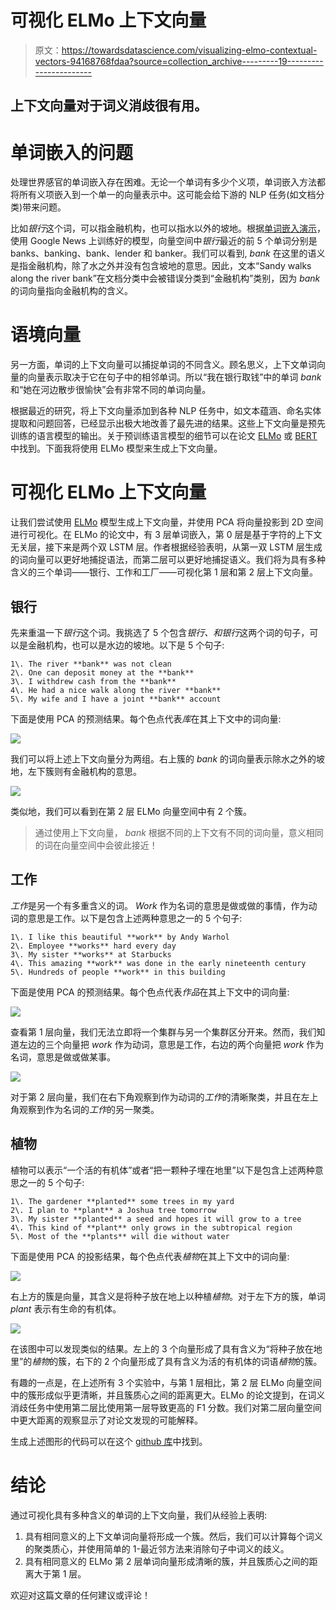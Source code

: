 # 可视化 ELMo 上下文向量

> 原文：<https://towardsdatascience.com/visualizing-elmo-contextual-vectors-94168768fdaa?source=collection_archive---------19----------------------->

## 上下文向量对于词义消歧很有用。

# 单词嵌入的问题

处理世界感官的单词嵌入存在困难。无论一个单词有多少个义项，单词嵌入方法都将所有义项嵌入到一个单一的向量表示中。这可能会给下游的 NLP 任务(如文档分类)带来问题。

比如*银行*这个词，可以指金融机构，也可以指水以外的坡地。根据[单词嵌入演示](http://bionlp-www.utu.fi/wv_demo/)，使用 Google News 上训练好的模型，向量空间中*银行*最近的前 5 个单词分别是 banks、banking、bank、lender 和 banker。我们可以看到, *bank* 在这里的语义是指金融机构，除了水之外并没有包含坡地的意思。因此，文本“Sandy walks along the river bank”在文档分类中会被错误分类到“金融机构”类别，因为 *bank* 的词向量指向金融机构的含义。

# 语境向量

另一方面，单词的上下文向量可以捕捉单词的不同含义。顾名思义，上下文单词向量的向量表示取决于它在句子中的相邻单词。所以“我在银行取钱”中的单词 *bank* 和“她在河边散步很愉快”会有非常不同的单词向量。

根据最近的研究，将上下文向量添加到各种 NLP 任务中，如文本蕴涵、命名实体提取和问题回答，已经显示出极大地改善了最先进的结果。这些上下文向量是预先训练的语言模型的输出。关于预训练语言模型的细节可以在论文 [ELMo](https://arxiv.org/pdf/1802.05365.pdf) 或 [BERT](https://arxiv.org/pdf/1810.04805.pdf) 中找到。下面我将使用 ELMo 模型来生成上下文向量。

# 可视化 ELMo 上下文向量

让我们尝试使用 [ELMo](https://arxiv.org/pdf/1802.05365.pdf) 模型生成上下文向量，并使用 PCA 将向量投影到 2D 空间进行可视化。在 ELMo 的论文中，有 3 层单词嵌入，第 0 层是基于字符的上下文无关层，接下来是两个双 LSTM 层。作者根据经验表明，从第一双 LSTM 层生成的词向量可以更好地捕捉语法，而第二层可以更好地捕捉语义。我们将为具有多种含义的三个单词——银行、工作和工厂——可视化第 1 层和第 2 层上下文向量。

## 银行

先来重温一下*银行*这个词。我挑选了 5 个包含*银行、*和*银行*这两个词的句子，可以是金融机构，也可以是水边的坡地。以下是 5 个句子:

```
1\. The river **bank** was not clean
2\. One can deposit money at the **bank**
3\. I withdrew cash from the **bank**
4\. He had a nice walk along the river **bank**
5\. My wife and I have a joint **bank** account
```

下面是使用 PCA 的预测结果。每个色点代表*库*在其上下文中的词向量:

![](img/33c2e21e3f230c5731950d8a2cfce9c9.png)

我们可以将上述上下文向量分为两组。右上簇的 *bank* 的词向量表示除水之外的坡地，左下簇则有金融机构的意思。

![](img/89e8d75e90dae28da3c3c42952ec3d06.png)

类似地，我们可以看到在第 2 层 ELMo 向量空间中有 2 个簇。

> 通过使用上下文向量， *bank* 根据不同的上下文有不同的词向量，意义相同的词在向量空间中会彼此接近！

## 工作

*工作*是另一个有多重含义的词。 *Work* 作为名词的意思是做或做的事情，作为动词的意思是工作。以下是包含上述两种意思之一的 5 个句子:

```
1\. I like this beautiful **work** by Andy Warhol
2\. Employee **works** hard every day
3\. My sister **works** at Starbucks
4\. This amazing **work** was done in the early nineteenth century
5\. Hundreds of people **work** in this building
```

下面是使用 PCA 的预测结果。每个色点代表*作品*在其上下文中的词向量:

![](img/2fbff4d07f4d90751235668000e68414.png)

查看第 1 层向量，我们无法立即将一个集群与另一个集群区分开来。然而，我们知道左边的三个向量把 *work* 作为动词，意思是工作，右边的两个向量把 *work* 作为名词，意思是做或做某事。

![](img/69036c6bad26efa98b73f431e747703c.png)

对于第 2 层向量，我们在右下角观察到作为动词的*工作*的清晰聚类，并且在左上角观察到作为名词的*工作*的另一聚类。

## 植物

植物可以表示“一个活的有机体”或者“把一颗种子埋在地里”以下是包含上述两种意思之一的 5 个句子:

```
1\. The gardener **planted** some trees in my yard
2\. I plan to **plant** a Joshua tree tomorrow
3\. My sister **planted** a seed and hopes it will grow to a tree
4\. This kind of **plant** only grows in the subtropical region
5\. Most of the **plants** will die without water
```

下面是使用 PCA 的投影结果，每个色点代表*植物*在其上下文中的词向量:

![](img/6298672c4806dc127c07ea7a1b9c6ec1.png)

右上方的簇是向量，其含义是将种子放在地上以种植*植物*。对于左下方的簇，单词 *plant* 表示有生命的有机体。

![](img/9546f9f8aaf97acdc4e5f2bbae1b8511.png)

在该图中可以发现类似的结果。左上的 3 个向量形成了具有含义为“将种子放在地里”的*植物*的簇，右下的 2 个向量形成了具有含义为活的有机体的词语*植物*的簇。

有趣的一点是，在上述所有 3 个实验中，与第 1 层相比，第 2 层 ELMo 向量空间中的簇形成似乎更清晰，并且簇质心之间的距离更大。ELMo 的论文提到，在词义消歧任务中使用第二层比使用第一层导致更高的 F1 分数。我们对第二层向量空间中更大距离的观察显示了对论文发现的可能解释。

生成上述图形的代码可以在这个 [github 库](https://github.com/hengluchang/visualizing_contextual_vectors)中找到。

# 结论

通过可视化具有多种含义的单词的上下文向量，我们从经验上表明:

1.  具有相同意义的上下文单词向量将形成一个簇。然后，我们可以计算每个词义的聚类质心，并使用简单的 1-最近邻方法来消除句子中词义的歧义。
2.  具有相同意义的 ELMo 第 2 层单词向量形成清晰的簇，并且簇质心之间的距离大于第 1 层。

欢迎对这篇文章的任何建议或评论！